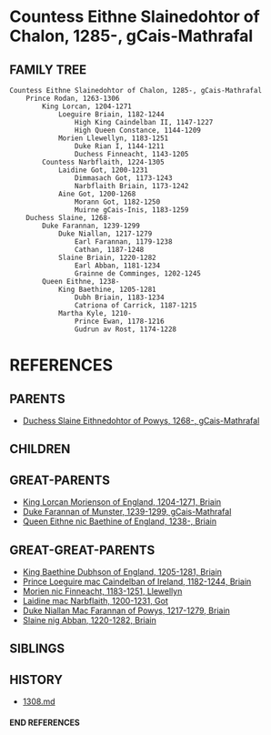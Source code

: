 # Countess Eithne Slainedohtor of Chalon, 1285-, gCais-Mathrafal

## FAMILY TREE
```
Countess Eithne Slainedohtor of Chalon, 1285-, gCais-Mathrafal
    Prince Rodan, 1263-1306
        King Lorcan, 1204-1271
            Loeguire Briain, 1182-1244
                High King Caindelban II, 1147-1227
                High Queen Constance, 1144-1209
            Morien Llewellyn, 1183-1251
                Duke Rian I, 1144-1211
                Duchess Finneacht, 1143-1205
        Countess Narbflaith, 1224-1305
            Laidine Got, 1200-1231
                Dimmasach Got, 1173-1243
                Narbflaith Briain, 1173-1242
            Aine Got, 1200-1268
                Morann Got, 1182-1250
                Muirne gCais-Inis, 1183-1259
    Duchess Slaine, 1268-
        Duke Farannan, 1239-1299
            Duke Niallan, 1217-1279
                Earl Farannan, 1179-1238
                Cathan, 1187-1248
            Slaine Briain, 1220-1282
                Earl Abban, 1181-1234
                Grainne de Comminges, 1202-1245
        Queen Eithne, 1238-
            King Baethine, 1205-1281
                Dubh Briain, 1183-1234
                Catriona of Carrick, 1187-1215
            Martha Kyle, 1210-
                Prince Ewan, 1178-1216
                Gudrun av Rost, 1174-1228

```


# REFERENCES

## PARENTS 
* [Duchess Slaine Eithnedohtor of Powys, 1268-, gCais-Mathrafal](slaine_eithnedohtor_1268.md)

## CHILDREN 

## GREAT-PARENTS 
* [King Lorcan Morienson of England, 1204-1271, Briain](lorcan_morienson_1204.md)
* [Duke Farannan of Munster, 1239-1299, gCais-Mathrafal](farannan_1239.md)
* [Queen Eithne nic Baethine of England, 1238-, Briain](eithne_nic_baethine_1238.md)

## GREAT-GREAT-PARENTS 
* [King Baethine Dubhson of England, 1205-1281, Briain](baethine_dubhson_1205.md)
* [Prince Loeguire mac Caindelban of Ireland, 1182-1244, Briain](loeguire_mac_caindelban_1182.md)
* [Morien nic Finneacht, 1183-1251, Llewellyn](morien_nic_finneacht_1183.md)
* [Laidine mac Narbflaith, 1200-1231, Got](laidine_mac_narbflaith_1200.md)
* [Duke Niallan Mac Farannan of Powys, 1217-1279, Briain](niallan_mac_farannan_1217.md)
* [Slaine nig Abban, 1220-1282, Briain](slaine_nig_abban_1220.md)
## SIBLINGS

 
## HISTORY
* [1308.md](../h/1309.md)

#### END REFERENCES
